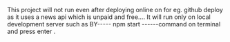 This project will  not run even after deploying online on for eg. github deploy as it uses a news api which is unpaid and free....
It will run only on local development server such as BY-----   npm start   ------command on terminal and press enter .
